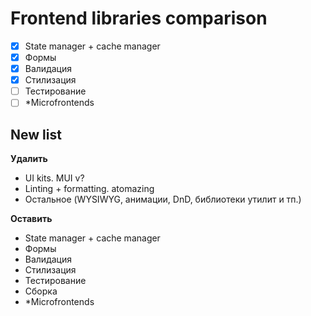 # Frontend libraries comparison

- [x] State manager + cache manager
- [x] Формы
- [x] Валидация
- [x] Стилизация
- [ ] Тестирование
- [ ] \*Microfrontends

## New list

**Удалить**

- UI kits. MUI v?
- Linting + formatting. atomazing
- Остальное (WYSIWYG, анимации, DnD, библиотеки утилит и тп.)

**Оставить**

- State manager + cache manager
- Формы
- Валидация
- Стилизация
- Тестирование
- Сборка
- \*Microfrontends
